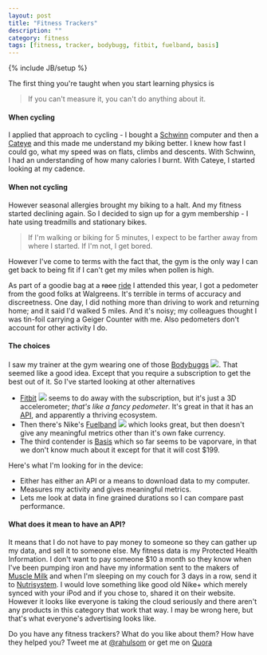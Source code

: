 ```yaml
---
layout: post
title: "Fitness Trackers"
description: ""
category: fitness
tags: [fitness, tracker, bodybugg, fitbit, fuelband, basis]
---
```

{% include JB/setup %}

The first thing you're taught when you start learning physics is
> If you can't measure it, you can't do anything about it.

#### When cycling
I applied that approach to cycling - I bought a 
[Schwinn](http://amzn.to/Rk2yTx) computer and then a
[Cateye](http://amzn.to/Rk2KSG) and this made me understand my biking better. I knew 
how fast I could go, what my speed was on flats, climbs and descents. With Schwinn, I had an understanding of
how many calories I burnt. With Cateye, I started looking at my cadence.

#### When not cycling
However seasonal allergies brought my biking to a halt. And my fitness started declining again. So I decided to 
sign up for a gym membership - I hate using treadmills and stationary bikes.
> If I'm walking or biking for 5 minutes, I expect to be farther away from where I started. If I'm not, I get bored.

However I've come to terms with the fact that, the gym is the only way I can get back to being fit if I can't
get my miles when pollen is high.

As part of a goodie bag at a <del>race</del> 
[ride](http://www.active.com/cycling/yountville-ca/napa-valley-tour-de-cure-2012) I attended this year, I got a 
pedometer from the good folks at Walgreens. It's terrible in terms of accuracy and discreetness. One day, I did
nothing more than driving to work and returning home; and it said I'd walked 5 miles. And it's noisy; my colleagues thought
I was tin-foil carrying a Geiger Counter with me. Also pedometers don't account for other activity I do.

#### The choices
I saw my trainer at the gym wearing one of those [Bodybuggs](http://www.bodybugg.com/) [![](http://www.amazon.com/favicon.ico)](http://amzn.to/TkthyG). That seemed like a good idea.
Except that you require a subscription to get the best out of it. So I've started looking at other alternatives

* [Fitbit](http://www.fitbit.com/product) [![](http://www.amazon.com/favicon.ico)](http://amzn.to/WYwUOY) seems to do away with the subscription, but it's just a 3D accelerometer;
  *that's like a fancy pedometer*. It's great in that it has an [API](http://dev.fitbit.com/), and apparently a 
  thriving ecosystem.
* Then there's Nike's [Fuelband](http://www.nike.com/fuelband/) [![](http://www.amazon.com/favicon.ico)](http://amzn.to/VXo1XY) which looks great, but then doesn't give any meaningful
  metrics other than it's own fake currency.
* The third contender is [Basis](https://mybasis.com/) which so far seems to be vaporvare, in that we don't know much
  about it except for that it will cost $199.

Here's what I'm looking for in the device:

* Either has either an API or a means to download data to my computer.
* Measures my activity and gives meaningful metrics.
* Lets me look at data in fine grained durations so I can compare past performance.

#### What does it mean to have an API?
It means that I do not have to pay money to someone so they can gather up my data, and sell it to someone else. My
fitness data is my Protected Health Information. I don't want to pay someone $10 a month so they know 
when I've been pumping iron and have my information sent to the makers of 
[Muscle Milk](http://www.cytosport.com/products/muscle-milk) and when I'm sleeping on my couch for 3 days in a row, 
send it to [Nutrisystem](http://www.nutrisystem.com/jsps_hmr/home/index.jsp?_requestid=594177). I would love something
like good old Nike+ which merely synced with your iPod and if you chose to, shared it on their website. However it looks
like everyone is taking the cloud seriously and there aren't any products in this category that work that way. I may be
wrong here, but that's what everyone's advertising looks like.

Do you have any fitness trackers? What do you like about them? How have they helped you? Tweet me at [@rahulsom](http://twitter.com/rahulsom) or get me on [Quora](http://www.quora.com/Fitness/I-want-a-fitness-health-tracking-device-Whats-my-best-bet)